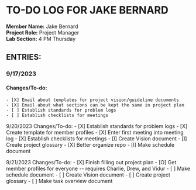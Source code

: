 # TO-DO LOG FOR JAKE BERNARD
**Member Name:** Jake Bernard  
**Project Role:** Project Manager  
**Lab Section:** 4 PM Thursday  

## ENTRIES:
  ### 9/17/2023
  #### Changes/To-do:
	- [X] Email about templates for project vision/guideline documents
	- [X] Email about what sections can be kept the same in project plan
	- [ ] Establish standards for problem logs
	- [ ] Establish checklists for meetings

  9/20/2023
  Changes/To-do:
	- [X] Establish standards for problem logs
	- [X] Create template for member profiles
	- [X] Enter first meeting into meeting log
	- [X] Establish checklists for meetings
	- [I] Create Vision document
	- [I] Create project glossary
	- [X] Better organize repo
	- [I] Make schedule document
	
  9/21/2023
  Changes/To-do:
	- [X] Finish filling out project plan
	- [O] Get member profiles for everyone -- requires Charlie, Drew, and Vidur
	- [ ] Make schedule document
	- [ ] Create Vision document
	- [ ] Create project glossary
	- [ ] Make task overview document
	
